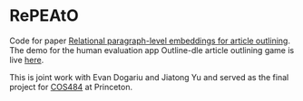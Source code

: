 # RePEAtO
Code for paper [Relational paragraph-level embeddings for article outlining](https://tinyurl.com/repeato-paper). The demo for the human evaluation app Outline-dle article outlining game is live [here](https://outline-turk.herokuapp.com/).

This is joint work with Evan Dogariu and Jiatong Yu and served as the final project for [COS484](https://princeton-nlp.github.io/cos484/) at Princeton.
